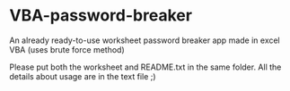 # VBA-password-breaker
An already ready-to-use worksheet password breaker app made in excel VBA (uses brute force method)


Please put both the worksheet and README.txt in the same folder.
All the details about usage are in the text file ;) 
